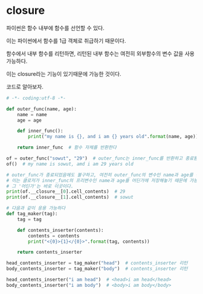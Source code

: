 # closure

파이썬은 함수 내부에 함수를 선언할 수 있다.

이는 파이썬에서 함수를 1급 객체로 취급하기 때문이다.

함수에서 내부 함수를 리턴하면, 리턴된 내부 함수는 여전히 외부함수의 변수 값을 사용 가능하다.

이는 closure라는 기능이 있기때문에 가능한 것이다.

코드로 알아보자.

```python
# -*- coding:utf-8 -*-

def outer_func(name, age):
    name = name
    age = age

    def inner_func():
        print("my name is {}, and i am {} years old".format(name, age))

    return inner_func  # 함수 자체를 반환한다

of = outer_func("sowut", "29")  # outer_func는 inner_func를 반환하고 종료됨
of()  # my name is sowut, amd i am 29 years old

# outer_func가 종료되었음에도 불구하고, 여전히 outer_func의 변수인 name과 age를 참조한다
# 이는 클로저가 inner_func의 프리변수인 name과 age를 어딘가에 저장해놓기 때문에 가능하다
# 그 '어딘가'는 바로 이곳이다.
print(of.__closure__[0].cell_contents)  # 29
print(of.__closure__[1].cell_contents)  # sowut

# 다음과 같이 응용 가능하다
def tag_maker(tag):
    tag = tag

    def contents_inserter(contents):
        contents = contents
        print("<{0}>{1}</{0}>".format(tag, contents))

    return contents_inserter

head_contents_inserter = tag_maker("head")  # contents_inserter 리턴
body_contents_inserter = tag_maker("body")  # contents_inserter 리턴

head_contents_inserter("i am head")  # <head>i am head</head>
body_contents_inserter("i am body")  # <body>i am body</body>
```
